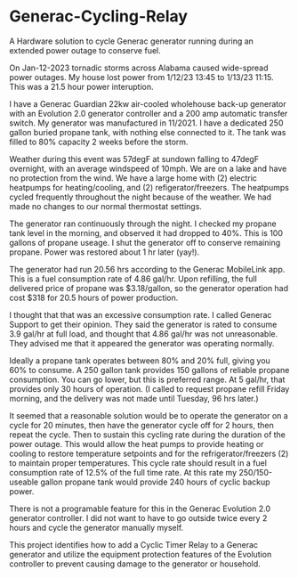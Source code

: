 # Generac-Cycling-Relay
A Hardware solution to cycle Generac generator running during an extended power outage to conserve fuel.

On Jan-12-2023 tornadic storms across Alabama caused wide-spread power outages. My house lost power from 1/12/23 13:45 to 1/13/23 11:15. This was a 21.5 hour power interuption.

I have a Generac Guardian 22kw air-cooled wholehouse back-up generator with an Evolution 2.0 generator controller and a 200 amp automatic transfer switch. My generator was manufactured in 11/2021. I have a dedicated 250 gallon buried propane tank, with nothing else connected to it. The tank was filled to 80% capacity 2 weeks before the storm.

Weather during this event was 57degF at sundown falling to 47degF overnight, with an average windspeed of 10mph. We are on a lake and have no protection from the wind. We have a large home with (2) electric heatpumps for heating/cooling, and (2) refigerator/freezers. The heatpumps cycled frequently throughout the night because of the weather. We had made no changes to our normal thermostat settings.

The generator ran continuously through the night.  I checked my propane tank level in the morning, and observed it had dropped to 40%. This is 100 gallons of propane useage. I shut the generator off to conserve remaining propane. Power was restored about 1 hr later (yay!). 

The generator had run 20.56 hrs according to the Generac MobileLink app. This is a fuel consumption rate of 4.86 gal/hr. Upon refilling, the full delivered price of propane was $3.18/gallon, so the generator operation had cost $318 for 20.5 hours of power production.

I thought that that was an excessive consumption rate. I called Generac Support to get their opinion. They said the generator is rated to consume 3.9 gal/hr at full load, and thought that 4.86 gal/hr was not unreasonable. They advised me that it appeared the generator was operating normally.

Ideally a propane tank operates between 80% and 20% full, giving you 60% to consume. A 250 gallon tank provides 150 gallons of reliable propane consumption. You can go lower, but this is preferred range. At 5 gal/hr, that provides only 30 hours of operation. (I called to request propane refill Friday morning, and the delivery was not made until Tuesday, 96 hrs later.)

It seemed that a reasonable solution would be to operate the generator on a cycle for 20 minutes, then have the generator cycle off for 2 hours, then repeat the cycle. Then to sustain this cycling rate during the duration of the power outage. This would allow the heat pumps to provide heating or cooling to restore temperature setpoints and for the refrigerator/freezers (2) to maintain proper temperatures. This cycle rate should result in a fuel consumption rate of 12.5% of the full time rate. At this rate my 250/150-useable gallon propane tank would provide 240 hours of cyclic backup power.

There is not a programable feature for this in the Generac Evolution 2.0 generator controller. I did not want to have to go outside twice every 2 hours and cycle the generator manually myself.

This project identifies how to add a Cyclic Timer Relay to a Generac generator and utilize the equipment protection features of the Evolution controller to prevent causing damage to the generator or household.
